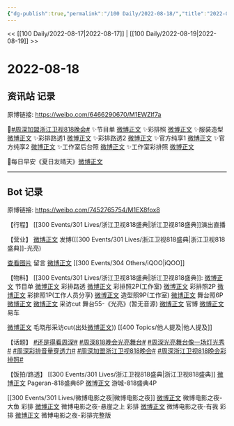```yaml
---
{"dg-publish":true,"permalink":"/100 Daily/2022-08-18/","title":"2022-08-18","created":"2022-12-07T16:07:16.000+08:00","updated":"2023-04-11T14:46:33.559+08:00"}
---
```



<< [[100 Daily/2022-08-17\|2022-08-17]] | [[100 Daily/2022-08-19\|2022-08-19]] >>

# 2022-08-18

## 资讯站 记录

原博链接: https://weibo.com/6466290670/M1EWZlf7a

🌟[#周深加盟浙江卫视818晚会#](https://s.weibo.com/weibo?q=%23%E5%91%A8%E6%B7%B1%E5%8A%A0%E7%9B%9F%E6%B5%99%E6%B1%9F%E5%8D%AB%E8%A7%86818%E6%99%9A%E4%BC%9A%23)
✨节目单 [微博正文](https://m.weibo.cn/6466290670/4803834579519251)
✨彩排照 [微博正文](https://m.weibo.cn/6466290670/4803772100905378)
✨服装造型 [微博正文](https://m.weibo.cn/6466290670/4803945555296537)
✨彩排路透1 [微博正文](https://m.weibo.cn/6466290670/4803804589982518)
✨彩排路透2 [微博正文](https://m.weibo.cn/6466290670/4803772431732096)
✨官方纯享1 [微博正文](https://m.weibo.cn/6466290670/4803944419169039)
✨官方纯享2 [微博正文](https://m.weibo.cn/6466290670/4803944419169039)
✨工作室后台照 [微博正文](https://m.weibo.cn/6466290670/4803932809075455)
✨工作室彩排照 [微博正文](https://m.weibo.cn/6466290670/4803748629843457)

🌟每日早安《夏日友晴天》[微博正文](https://m.weibo.cn/6466290670/4803717621353230)

---
## Bot 记录

原博链接: https://weibo.com/7452765754/M1EX8fox8

【行程】
[[300 Events/301 Lives/浙江卫视818盛典\|浙江卫视818盛典]]演出直播

【营业】
[微博正文](https://m.weibo.cn/1736988591/4803960362503865) 发博([[300 Events/301 Lives/浙江卫视818盛典\|浙江卫视818盛典]]-光亮)

[查看图片](https://wx4.sinaimg.cn/large/0088n2Pggy1h5bcq450arj30yi0ib0tx.jpg) 留言 [微博正文](https://m.weibo.cn/6960161079/4803958265352451) [[300 Events/304 Others/iQOO\|iQOO]]

【物料】
[[300 Events/301 Lives/浙江卫视818盛典\|浙江卫视818盛典]]:
[微博正文](https://m.weibo.cn/5766335093/4803830921823440) 节目单
[微博正文](https://m.weibo.cn/2110705772/4803769605295338) 彩排路透
[微博正文](https://m.weibo.cn/7478855230/4803747609582688) 彩排照2P(工作室)
[微博正文](https://m.weibo.cn/5766335093/4803768346741780) 彩排照2P
[微博正文](https://m.weibo.cn/1846843604/4803938895535742) 彩排照1P(工作人员分享)
[微博正文](https://m.weibo.cn/7478855230/4803931529809642) 造型照9P(工作室)
[微博正文](https://m.weibo.cn/7478855230/4803961712804453) 舞台照6P
[微博正文](https://m.weibo.cn/3223747774/4803938613987103) [微博正文](https://m.weibo.cn/6466290670/4803959287712407) 采访cut
舞台55-《光亮》(暂无音源)
[微博正文](https://m.weibo.cn/5766335093/4803942708677834) 官博
[微博正文](https://m.weibo.cn/1912222221/4803950668158580) 易车

[微博正文](https://m.weibo.cn/5291824241/4803842280263835) 毛晓彤采访cut(出处[微博正文](https://m.weibo.cn/6224077067/4803833228953578))) [[400 Topics/他人提及\|他人提及]]

【话题】
[#还是得看周深#](https://s.weibo.com/weibo?q=%23%E8%BF%98%E6%98%AF%E5%BE%97%E7%9C%8B%E5%91%A8%E6%B7%B1%23)
[#周深818晚会光亮舞台#](https://s.weibo.com/weibo?q=%23%E5%91%A8%E6%B7%B1818%E6%99%9A%E4%BC%9A%E5%85%89%E4%BA%AE%E8%88%9E%E5%8F%B0%23)
[#周深光亮舞台像一场灯光秀#](https://s.weibo.com/weibo?q=%23%E5%91%A8%E6%B7%B1%E5%85%89%E4%BA%AE%E8%88%9E%E5%8F%B0%E5%83%8F%E4%B8%80%E5%9C%BA%E7%81%AF%E5%85%89%E7%A7%80%23)
[#周深彩排音量穿透力#](https://s.weibo.com/weibo?q=%23%E5%91%A8%E6%B7%B1%E5%BD%A9%E6%8E%92%E9%9F%B3%E9%87%8F%E7%A9%BF%E9%80%8F%E5%8A%9B%23)
[#周深加盟浙江卫视818晚会#](https://s.weibo.com/weibo?q=%23%E5%91%A8%E6%B7%B1%E5%8A%A0%E7%9B%9F%E6%B5%99%E6%B1%9F%E5%8D%AB%E8%A7%86818%E6%99%9A%E4%BC%9A%23)
[#周深浙江卫视818晚会彩排照#](https://s.weibo.com/weibo?q=%23%E5%91%A8%E6%B7%B1%E6%B5%99%E6%B1%9F%E5%8D%AB%E8%A7%86818%E6%99%9A%E4%BC%9A%E5%BD%A9%E6%8E%92%E7%85%A7%23)

【饭拍/路透】
[[300 Events/301 Lives/浙江卫视818盛典\|浙江卫视818盛典]]
[微博正文](https://m.weibo.cn/7633014126/4803946642933659) Pageran-818盛典6P
[微博正文](https://m.weibo.cn/1801743981/4803931589056396) 游城-818盛典4P

[[300 Events/301 Lives/微博电影之夜\|微博电影之夜]]
[微博正文](https://m.weibo.cn/5879392303/4803945853361286) 微博电影之夜-大鱼 彩排
[微博正文](https://m.weibo.cn/5879392303/4803948073196668) 微博电影之夜-悬崖之上 彩排
[微博正文](https://m.weibo.cn/5879392303/4803950572471704) 微博电影之夜-有我 彩排
[微博正文](https://m.weibo.cn/5879392303/4803960257385016) 微博电影之夜-彩排完整版
